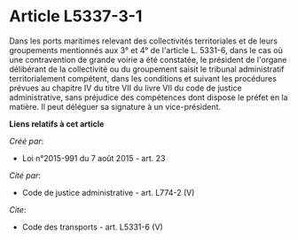 # Article L5337-3-1

Dans les ports maritimes relevant des collectivités territoriales et de leurs groupements mentionnés aux 3° et 4° de
l'article L. 5331-6, dans le cas où une contravention de grande voirie a été constatée, le président de l'organe délibérant
de la collectivité ou du groupement saisit le tribunal administratif territorialement compétent, dans les conditions et
suivant les procédures prévues au chapitre IV du titre VII du livre VII du code de justice administrative, sans préjudice des
compétences dont dispose le préfet en la matière. Il peut déléguer sa signature à un vice-président.

**Liens relatifs à cet article**

_Créé par_:

  - Loi n°2015-991 du 7 août 2015 - art. 23

_Cité par_:

  - Code de justice administrative - art. L774-2 (V)

_Cite_:

  - Code des transports - art. L5331-6 (V)
